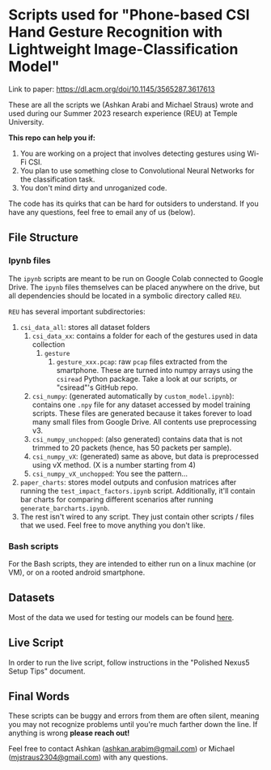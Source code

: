 # Scripts used for "Phone-based CSI Hand Gesture Recognition with Lightweight Image-Classification Model"

Link to paper: https://dl.acm.org/doi/10.1145/3565287.3617613

These are all the scripts we (Ashkan Arabi and Michael Straus) wrote and used during our Summer 2023 research experience (REU) at Temple University. 

**This repo can help you if:** 
1. You are working on a project that involves detecting gestures using Wi-Fi CSI.
2. You plan to use something close to Convolutional Neural Networks for the classification task.
3. You don't mind dirty and unroganized code.

The code has its quirks that can be hard for outsiders to understand. If you have any questions, feel free to email any of us (below). 

## File Structure
### Ipynb files
The `ipynb` scripts are meant to be run on Google Colab connected to Google Drive. The `ipynb` files themselves can be placed anywhere on the drive, but all dependencies should be located in a symbolic directory called `REU`. 

`REU` has several important subdirectories:
1. `csi_data_all`: stores all dataset folders
    1. `csi_data_xx`: contains a folder for each of the gestures used in data collection
        1. `gesture`
            1. `gesture_xxx.pcap`: raw `pcap` files extracted from the smartphone. These are turned into numpy arrays using the `csiread` Python package. Take a look at our scripts, or "csiread"'s GitHub repo.
    2. `csi_numpy`: (generated automatically by `custom_model.ipynb`): contains one `.npy` file for any dataset accessed by model training scripts. These files are generated because it takes forever to load many small files from Google Drive. All contents use preprocessing v3.
    4. `csi_numpy_unchopped`: (also generated) contains data that is not trimmed to 20 packets (hence, has 50 packets per sample).
    5. `csi_numpy_vX`: (generated) same as above, but data is preprocessed using vX method. (X is a number starting from 4)
    6. `csi_numpy_vX_unchopped`: You see the pattern...
2. `paper_charts`: stores model outputs and confusion matrices after running the `test_impact_factors.ipynb` script. Additionally, it'll contain bar charts for comparing different scenarios after running `generate_barcharts.ipynb`.
3. The rest isn't wired to any script. They just contain other scripts / files that we used. Feel free to move anything you don't like.

### Bash scripts
For the Bash scripts, they are intended to either run on a linux machine (or VM), or on a rooted android smartphone.

## Datasets
Most of the data we used for testing our models can be found [here](https://www.kaggle.com/datasets/ashkanarabi/nexus-5-csi-hand-gestures).

## Live Script
In order to run the live script, follow instructions in the "Polished Nexus5 Setup Tips" document.

## Final Words
These scripts can be buggy and errors from them are often silent, meaning you may not recognize problems until you're much farther down the line. If anything is wrong **please reach out!** 

Feel free to contact Ashkan (ashkan.arabim@gmail.com) or Michael (mjstraus2304@gmail.com) with any questions.
